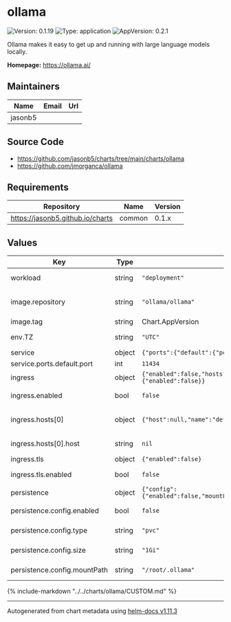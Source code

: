 # ollama

![Version: 0.1.19](https://img.shields.io/badge/Version-0.1.19-informational?style=flat-square) ![Type: application](https://img.shields.io/badge/Type-application-informational?style=flat-square) ![AppVersion: 0.2.1](https://img.shields.io/badge/AppVersion-0.2.1-informational?style=flat-square)

Ollama makes it easy to get up and running with large language models locally.

**Homepage:** <https://ollama.ai/>

## Maintainers

| Name | Email | Url |
| ---- | ------ | --- |
| jasonb5 |  |  |

## Source Code

* <https://github.com/jasonb5/charts/tree/main/charts/ollama>
* <https://github.com/jmorganca/ollama>

## Requirements

| Repository | Name | Version |
|------------|------|---------|
| https://jasonb5.github.io/charts | common | 0.1.x |

## Values

| Key | Type | Default | Description |
|-----|------|---------|-------------|
| workload | string | `"deployment"` | The default [workload](https://jasonb5.github.io/charts/site/guide/common-library/#workload) type |
| image.repository | string | `"ollama/ollama"` | Container image repository |
| image.tag | string | Chart.AppVersion | Image tag |
| env.TZ | string | `"UTC"` | Set the timezone |
| service | object | `{"ports":{"default":{"port":11434}}}` | [Service](https://jasonb5.github.io/charts/site/guide/common-library/#service) |
| service.ports.default.port | int | `11434` | Default port |
| ingress | object | `{"enabled":false,"hosts":[{"host":null,"name":"default"}],"tls":{"enabled":false}}` | [Ingress](https://jasonb5.github.io/charts/site/guide/common-library/#ingress) |
| ingress.enabled | bool | `false` | Enable/disable ingress |
| ingress.hosts[0] | object | `{"host":null,"name":"default"}` | Reference default service |
| ingress.hosts[0].host | string | `nil` | Ingress hostname |
| ingress.tls | object | `{"enabled":false}` | [TLS](https://jasonb5.github.io/charts/site/guide/common-library/#tls) |
| ingress.tls.enabled | bool | `false` | Enable/disable tls |
| persistence | object | `{"config":{"enabled":false,"mountPath":"/root/.ollama","size":"1Gi","type":"pvc"}}` | [Persistence](https://jasonb5.github.io/charts/site/guide/common-library/#persistence) |
| persistence.config.enabled | bool | `false` | Enable/disable persistence |
| persistence.config.type | string | `"pvc"` | Type of volume mount |
| persistence.config.size | string | `"1Gi"` | Size of volume |
| persistence.config.mountPath | string | `"/root/.ollama"` | Volume mount path |

{%
include-markdown "../../charts/ollama/CUSTOM.md"
%}

----------------------------------------------
Autogenerated from chart metadata using [helm-docs v1.11.3](https://github.com/norwoodj/helm-docs/releases/v1.11.3)
